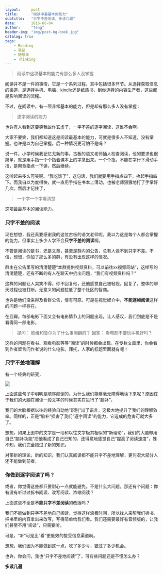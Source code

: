```yaml
---
layout:     post
title:      "阅读中最基本的能力"
subtitle:   "只字不差地读，多读几遍"
date:       2016-08-04
author:     "Teng"
header-img: "img/post-bg-book.jpg"
catalog: true
tags:
    - Reading
    - 笔记
    - 随想录
    - Thinking
---
```



> 阅读中这项基本的能力有那么多人没掌握

阅读并不是一件的事情，它是一个系列过程，其中包括很多环节。从选择获取信息的渠道，是选择手机、电脑、kindle还是纸质书，到你选择的内容生产者，这些都是影响阅读的流程。

不过，在阅读中，有一项非常基本的能力，但是却有那么多人没有掌握：

> 逐字阅读的能力

也许有人看到这要笑我故作玄虚了，一字不差的逐字阅读，这谁不会啊。

大家不要笑，我们都知道这是阅读最基本的能力，可就是很多人不知道，没有掌握。也许是以为自己掌握，后一种情况更可怕不是吗？


说一件，小学时候我记忆尤新的事。古板的语文老师抽人检查阅读，他的要求也很简单，就是用手指一个个指着课本上的字念出来。一个个指，不能在字行下滑动手指，是用食指点一下读，然后继续。

这听起来多么可笑啊。“我吃饭了”，这句话，我们就要用手指点四下，抬起手指四下。而我自以为度得快，就一直用手指在书本上滑动，也被老师狠狠地打了手掌好几次。然后才记住了，

> 一个字一个字看清楚

这项最最基本的阅读能力。

### 只字不差的阅读

现在想想，我还真要感谢我的这位古板的语文老师呢。我以为这是每个人都会掌握的能力，但事实上多少人学不会**只字不差的阅读**啊。

不管是阅读的是书，还是文章，甚至是群内的公告，总有人做不到只字不差。不信，想想，你加了那么多的群，有没有出现这样的情况。

群主在公告里写的清清楚楚“本群提供视频资料，可以前往xx视频网站”，这样写的清清楚楚，还有不断的有人在聊天中扔出问题，“我们有视频资料吗？”

这样的问题让人哭笑不得，你不回复他，还他感觉自己被轻视，回复了，整体的聊天过程也被打断。无意义的问题拉低了整个社区的智商。

也许是他们没来得及看群公告，情有可原。可是在视觉媒介中，**不能逐帧阅读**这样的问题一样存在。

在豆瓣，每部电影下面又会有电影情节上的问题出现，让人感叹，我们到底是不是看得同一部电影。

>提问： 欧维和鲁尔为了什么事闹翻的？
>回答： 看电影不要玩手机好吗？

这样的问题在看书、观看电影等等“阅读”的时候都会出现。在专栏文章里，你会看到作者留言问作者说的什么电影。拜托，人家的标题里面就有呢！

### 只字不差地理解

有一个经典的研究，

![](http://7xtgob.com1.z0.glb.clouddn.com/16-8-3/72834930.jpg)

上面这些句子中明明是顺序颠倒的，为什么我们能够毫无障碍地读下来呢？原因在于我们的大脑在阅读一段文字的时候其实在进行了“脑补”。

我们的大脑根据以往的经验自动地“识别”出了语言，这极大地提升了我们的理解效率。同样的，正是“脑补”损害了我们“逐字阅读”的能力，它造成的危害可就大多了。

想想，如果上图中的文字是一段和以往文字极其相似的“新理论”，我们的大脑却用自己“脑补功能”把他看成了自己已知的，还得意地感觉自己“提高了阅读速度”，殊不知，我们完全错过了新的知识。

对带新的理论，新的知识，我们认真阅读都不能只字不差地理解，更何况大部分人还不能做到前者。

###  你做到逐字阅读了吗？

或者，你觉得这些都只要耐心一点就能避免，不是什么大问题。那还有个问题：你有没有听过过拆书阅读、改写阅读、浓缩阅读？

上面这些不全是**不能只字不差阅读**的改版吗？

我们不能做到只字不差地自己阅读，觉得这样浪费时间，所以找人来帮我们拆书，把书里的内容拿出来改写，写得简单给我们看。我们还需要最好有音频版的，让我们甚至不用“阅读”，只需要听。

可是，“听”可是比“看”更低效的接受信息渠道啊。

想想，我们因为不能做到这一点，吃了多少亏，错过了多少机会。

也许，你会问，我也“只字不差地阅读”了，可有些问题还是不懂怎么办？

**多读几遍**



